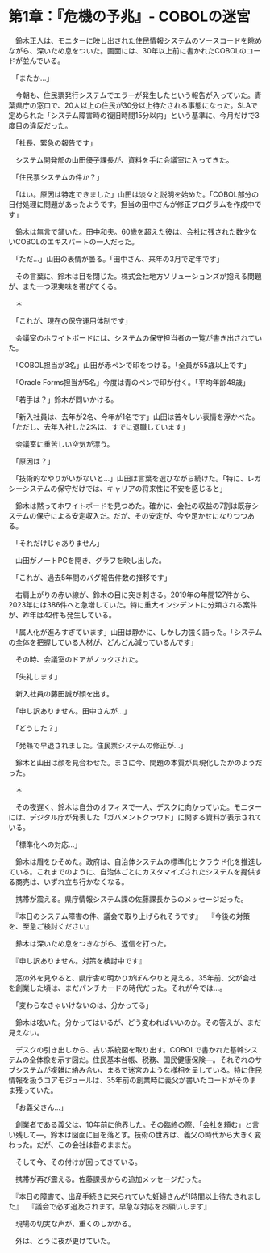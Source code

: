 # 第1章：『危機の予兆』- COBOLの迷宮

　鈴木正人は、モニターに映し出された住民情報システムのソースコードを眺めながら、深いため息をついた。画面には、30年以上前に書かれたCOBOLのコードが並んでいる。

　「またか...」

　今朝も、住民票発行システムでエラーが発生したという報告が入っていた。青葉県庁の窓口で、20人以上の住民が30分以上待たされる事態になった。SLAで定められた「システム障害時の復旧時間15分以内」という基準に、今月だけで3度目の違反だった。

　「社長、緊急の報告です」

　システム開発部の山田優子課長が、資料を手に会議室に入ってきた。

　「住民票システムの件か？」

　「はい。原因は特定できました」山田は淡々と説明を始めた。「COBOL部分の日付処理に問題があったようです。担当の田中さんが修正プログラムを作成中です」

　鈴木は無言で頷いた。田中和夫。60歳を超えた彼は、会社に残された数少ないCOBOLのエキスパートの一人だった。

　「ただ...」山田の表情が曇る。「田中さん、来年の3月で定年です」

　その言葉に、鈴木は目を閉じた。株式会社地方ソリューションズが抱える問題が、また一つ現実味を帯びてくる。

　＊

　「これが、現在の保守運用体制です」

　会議室のホワイトボードには、システムの保守担当者の一覧が書き出されていた。

　「COBOL担当が3名」山田が赤ペンで印をつける。「全員が55歳以上です」

　「Oracle Forms担当が5名」今度は青のペンで印が付く。「平均年齢48歳」

　「若手は？」鈴木が問いかける。

　「新入社員は、去年が2名、今年が1名です」山田は苦々しい表情を浮かべた。「ただし、去年入社した2名は、すでに退職しています」

　会議室に重苦しい空気が漂う。

　「原因は？」

　「技術的なやりがいがないと...」山田は言葉を選びながら続けた。「特に、レガシーシステムの保守だけでは、キャリアの将来性に不安を感じると」

　鈴木は黙ってホワイトボードを見つめた。確かに、会社の収益の7割は既存システムの保守による安定収入だ。だが、その安定が、今や足かせになりつつある。

　「それだけじゃありません」

　山田がノートPCを開き、グラフを映し出した。

　「これが、過去5年間のバグ報告件数の推移です」

　右肩上がりの赤い線が、鈴木の目に突き刺さる。2019年の年間127件から、2023年には386件へと急増していた。特に重大インシデントに分類される案件が、昨年は42件も発生している。

　「属人化が進みすぎています」山田は静かに、しかし力強く語った。「システムの全体を把握している人材が、どんどん減っているんです」

　その時、会議室のドアがノックされた。

　「失礼します」

　新入社員の藤田誠が顔を出す。

　「申し訳ありません。田中さんが...」

　「どうした？」

　「発熱で早退されました。住民票システムの修正が...」

　鈴木と山田は顔を見合わせた。まさに今、問題の本質が具現化したかのようだった。

　＊

　その夜遅く、鈴木は自分のオフィスで一人、デスクに向かっていた。モニターには、デジタル庁が発表した「ガバメントクラウド」に関する資料が表示されている。

　「標準化への対応...」

　鈴木は眉をひそめた。政府は、自治体システムの標準化とクラウド化を推進している。これまでのように、自治体ごとにカスタマイズされたシステムを提供する商売は、いずれ立ち行かなくなる。

　携帯が震える。県庁情報システム課の佐藤課長からのメッセージだった。

　『本日のシステム障害の件、議会で取り上げられそうです』
　『今後の対策を、至急ご検討ください』

　鈴木は深いため息をつきながら、返信を打った。

　『申し訳ありません。対策を検討中です』

　窓の外を見やると、県庁舎の明かりがぼんやりと見える。35年前、父が会社を創業した頃は、まだパンチカードの時代だった。それが今では...。

　「変わらなきゃいけないのは、分かってる」

　鈴木は呟いた。分かってはいるが、どう変わればいいのか。その答えが、まだ見えない。

　デスクの引き出しから、古い系統図を取り出す。COBOLで書かれた基幹システムの全体像を示す図だ。住民基本台帳、税務、国民健康保険—。それぞれのサブシステムが複雑に絡み合い、まるで迷宮のような様相を呈している。特に住民情報を扱うコアモジュールは、35年前の創業時に義父が書いたコードがそのまま残っていた。

　「お義父さん...」

　創業者である義父は、10年前に他界した。その臨終の際、「会社を頼む」と言い残して—。鈴木は図面に目を落とす。技術の世界は、義父の時代から大きく変わった。だが、この会社は昔のままだ。

　そして今、その付けが回ってきている。

　携帯が再び震える。佐藤課長からの追加メッセージだった。

　『本日の障害で、出産手続きに来られていた妊婦さんが1時間以上待たされました』
　『議会で必ず追及されます。早急な対応をお願いします』

　現場の切実な声が、重くのしかかる。

　外は、とうに夜が更けていた。

